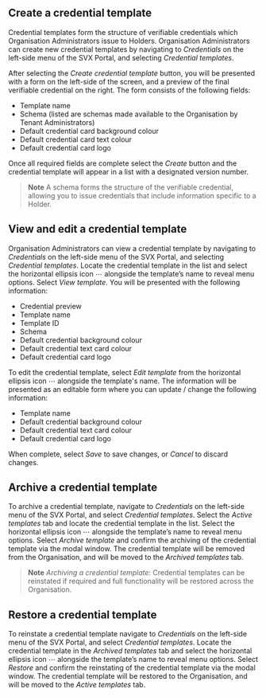 ## Create a credential template

Credential templates form the structure of verifiable credentials which Organisation Administrators issue to Holders. Organisation Administrators can create new credential templates by navigating to _Credentials_ on the left-side menu of the SVX Portal, and selecting _Credential templates_.

After selecting the _Create credential template_ button, you will be presented with a form on the left-side of the screen, and a preview of the final verifiable credential on the right. The form consists of the following fields:
* Template name
* Schema (listed are schemas made available to the Organisation by Tenant Administrators)
* Default credential card background colour
* Default credential card text colour
* Default credential card logo

Once all required fields are complete select the _Create_ button and the credential template will appear in a list with a designated version number.

> **Note**
> A schema forms the structure of the verifiable credential, allowing you to issue credentials that include information specific to a Holder.

## View and edit a credential template

Organisation Administrators can view a credential template by navigating to _Credentials_ on the left-side menu of the SVX Portal, and selecting _Credential templates_. Locate the credential template in the list and select the horizontal ellipsis icon ⋯ alongside the template’s name to reveal menu options. Select _View template_. You will be presented with the following information:
* Credential preview
* Template name
* Template ID
* Schema
* Default credential background colour
* Default credential text card colour
* Default credential card logo

To edit the credential template, select _Edit template_ from the horizontal ellipsis icon ⋯ alongside the template's name. The information will be presented as an editable form where you can update / change the following information:
* Template name
* Default credential background colour
* Default credential text card colour
* Default credential card logo

When complete, select _Save_ to save changes, or _Cancel_ to discard changes.

## Archive a credential template

To archive a credential template, navigate to _Credentials_ on the left-side menu of the SVX Portal, and select _Credential templates_. Select the _Active templates_ tab and locate the credential template in the list. Select the horizontal ellipsis icon ⋯ alongside the template’s name to reveal menu options. Select _Archive template_ and confirm the archiving of the credential template via the modal window. The credential template will be removed from the Organisation, and will be moved to the _Archived templates_ tab.

> **Note**
> _Archiving a credential template:_ Credential templates can be reinstated if required and full functionality will be restored across the Organisation.

## Restore a credential template

To reinstate a credential template navigate to _Credentials_ on the left-side menu of the SVX Portal, and select _Credential templates_. Locate the credential template in the _Archived templates_ tab and select the horizontal ellipsis icon ⋯ alongside the template’s name to reveal menu options. Select _Restore_ and confirm the reinstating of the credential template via the modal window. The credential template will be restored to the Organisation, and will be moved to the _Active templates_ tab.

